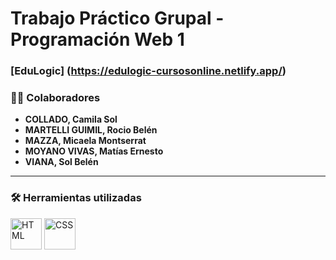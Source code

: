 # Trabajo Práctico Grupal - Programación Web 1  
###  [EduLogic] (https://edulogic-cursosonline.netlify.app/)
### 👩‍💻 Colaboradores  

- **COLLADO, Camila Sol**  
- **MARTELLI GUIMIL, Rocio Belén**  
- **MAZZA, Micaela Montserrat**  
- **MOYANO VIVAS, Matías Ernesto**  
- **VIANA, Sol Belén**  

---

### 🛠️ Herramientas utilizadas  
<p align="left">
  <img src="https://cdn.worldvectorlogo.com/logos/html-1.svg" alt="HTML" width="50" height="50"/>
  <img src="https://cdn.worldvectorlogo.com/logos/css-3.svg" alt="CSS" width="50" height="50"/>
</p>
